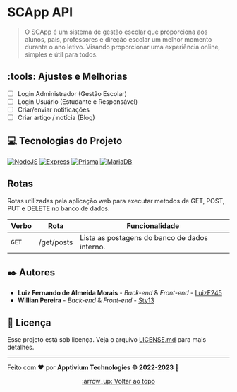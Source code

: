 <a name="readme-top"></a>
# SCApp API

<!--![GitHub repo size](https://img.shields.io/github/repo-size/apptivium/adherbal-app-old?style=for-the-badge)
![GitHub language count](https://img.shields.io/github/languages/count/apptivium/adherbal-app-old?style=for-the-badge)
![Bitbucket open issues](https://img.shields.io/bitbucket/issues/apptivium/adherbal-app-old?style=for-the-badge)
![Bitbucket open pull requests](https://img.shields.io/bitbucket/pr-raw/apptivium/adherbal-app-old?style=for-the-badge)-->

> O SCApp é um sistema de gestão escolar que proporciona aos alunos, pais, professores e direção escolar um melhor momento durante o ano letivo. Visando proporcionar uma experiência online, simples e útil para todos.

## :tools: Ajustes e Melhorias

- [ ] Login Administrador (Gestão Escolar)
- [ ] Login Usuário (Estudante e Responsável)
- [ ] Criar/enviar notificações
- [ ] Criar artigo / notícia (Blog)

## :computer: Tecnologias do Projeto

[![NodeJS][nodejs]][nodejs-url]
[![Express][express]][express-url]
[![Prisma][prisma]][prisma-url]
[![MariaDB][mariadb]][mariadb-url]

## Rotas

<p>Rotas utilizadas pela aplicação web para executar metodos de GET, POST, PUT e DELETE no banco de dados.</p>

| Verbo    | Rota                      | Funcionalidade                                         |
| -------- | ------------------------- | ------------------------------------------------------ |
| `GET`    | /get/posts                | Lista as postagens do banco de dados interno.          |

## :black_nib: Autores

* **Luiz Fernando de Almeida Morais** - *Back-end* & *Front-end* - [LuizF245](https://www.github.com/luizf245)
* **Willian Pereira** - *Back-end* & *Front-end* - [Sty13](https://www.github.com/Sty13)

## :pencil: Licença

Esse projeto está sob licença. Veja o arquivo [LICENSE.md](LICENSE.md) para mais detalhes.

---

Feito com :heart: por **Apptivium Technologies :copyright: 2022-2023** :rocket:

<div align="center"><a href="#readme-top">:arrow_up: Voltar ao topo</a></div>

[prisma]: https://shields.io/badge/Prisma-12344b?style=for-the-badge&logo=prisma&logoColor=white
[prisma-url]: https://www.prisma.io/
[express]: https://shields.io/badge/Express-FF2D20?style=for-the-badge&logo=express&logoColor=white
[express-url]: https://expressjs.com/pt-br/
[nodejs]: https://shields.io/badge/Node-7fb747?style=for-the-badge&logo=node.js&logoColor=white
[nodejs-url]: https://nodejs.org/en/
[mariadb]: https://shields.io/badge/MariaDB-212e5b?style=for-the-badge&logo=MariaDB&logoColor=white
[mariadb-url]: https://mariadb.org/
